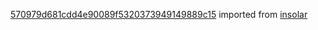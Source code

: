 [570979d681cdd4e90089f5320373949149889c15](https://github.com/insolar/insolar/commit/570979d681cdd4e90089f5320373949149889c15) imported from [insolar](https://github.com/insolar/insolar)

